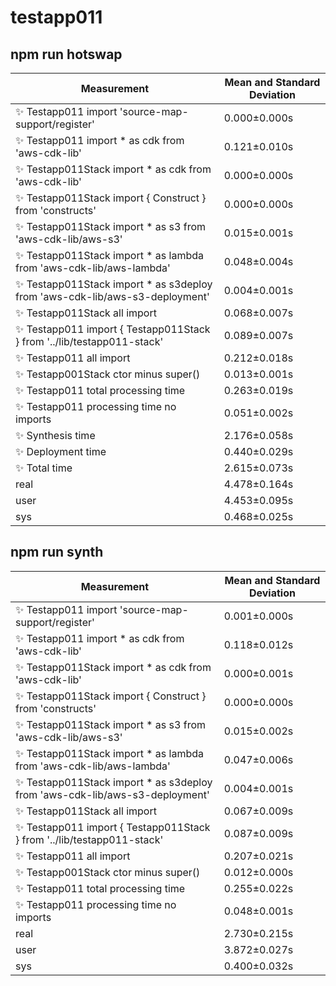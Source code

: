 # testapp011


## npm run hotswap


| Measurement | Mean and Standard Deviation |
| ----------- | --------------------------- |
| ✨  Testapp011 import 'source-map-support/register' | 0.000&pm;0.000s |
| ✨  Testapp011 import * as cdk from 'aws-cdk-lib' | 0.121&pm;0.010s |
| ✨  Testapp011Stack import * as cdk from 'aws-cdk-lib' | 0.000&pm;0.000s |
| ✨  Testapp011Stack import { Construct } from 'constructs' | 0.000&pm;0.000s |
| ✨  Testapp011Stack import * as s3 from 'aws-cdk-lib/aws-s3' | 0.015&pm;0.001s |
| ✨  Testapp011Stack import * as lambda from 'aws-cdk-lib/aws-lambda' | 0.048&pm;0.004s |
| ✨  Testapp011Stack import * as s3deploy from 'aws-cdk-lib/aws-s3-deployment' | 0.004&pm;0.001s |
| ✨  Testapp011Stack all import | 0.068&pm;0.007s |
| ✨  Testapp011 import { Testapp011Stack } from '../lib/testapp011-stack' | 0.089&pm;0.007s |
| ✨  Testapp011 all import | 0.212&pm;0.018s |
| ✨  Testapp001Stack ctor minus super() | 0.013&pm;0.001s |
| ✨  Testapp011 total processing time | 0.263&pm;0.019s |
| ✨  Testapp011 processing time no imports | 0.051&pm;0.002s |
| ✨  Synthesis time | 2.176&pm;0.058s |
| ✨  Deployment time | 0.440&pm;0.029s |
| ✨  Total time | 2.615&pm;0.073s |
| real | 4.478&pm;0.164s |
| user | 4.453&pm;0.095s |
| sys | 0.468&pm;0.025s |


## npm run synth


| Measurement | Mean and Standard Deviation |
| ----------- | --------------------------- |
| ✨  Testapp011 import 'source-map-support/register' | 0.001&pm;0.000s |
| ✨  Testapp011 import * as cdk from 'aws-cdk-lib' | 0.118&pm;0.012s |
| ✨  Testapp011Stack import * as cdk from 'aws-cdk-lib' | 0.000&pm;0.001s |
| ✨  Testapp011Stack import { Construct } from 'constructs' | 0.000&pm;0.000s |
| ✨  Testapp011Stack import * as s3 from 'aws-cdk-lib/aws-s3' | 0.015&pm;0.002s |
| ✨  Testapp011Stack import * as lambda from 'aws-cdk-lib/aws-lambda' | 0.047&pm;0.006s |
| ✨  Testapp011Stack import * as s3deploy from 'aws-cdk-lib/aws-s3-deployment' | 0.004&pm;0.001s |
| ✨  Testapp011Stack all import | 0.067&pm;0.009s |
| ✨  Testapp011 import { Testapp011Stack } from '../lib/testapp011-stack' | 0.087&pm;0.009s |
| ✨  Testapp011 all import | 0.207&pm;0.021s |
| ✨  Testapp001Stack ctor minus super() | 0.012&pm;0.000s |
| ✨  Testapp011 total processing time | 0.255&pm;0.022s |
| ✨  Testapp011 processing time no imports | 0.048&pm;0.001s |
| real | 2.730&pm;0.215s |
| user | 3.872&pm;0.027s |
| sys | 0.400&pm;0.032s |

